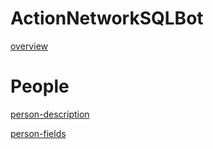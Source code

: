 # ActionNetworkSQLBot
[overview](./overview.md ':include')
# People

[person-description](./People/person-description.md ':include')

[person-fields](./People/person-table.md ':include')